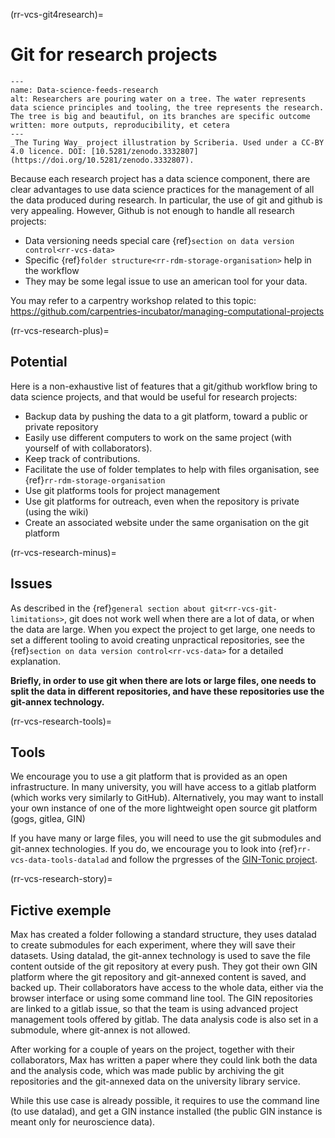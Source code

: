 (rr-vcs-git4research)=
# Git for research projects

```{figure}  ../../figures/healthy-research-tree.jpg
---
name: Data-science-feeds-research
alt: Researchers are pouring water on a tree. The water represents data science principles and tooling, the tree represents the research. The tree is big and beautiful, on its branches are specific outcome written: more outputs, reproducibility, et cetera
---
_The Turing Way_ project illustration by Scriberia. Used under a CC-BY 4.0 licence. DOI: [10.5281/zenodo.3332807](https://doi.org/10.5281/zenodo.3332807).
```

Because each research project has a data science component,
there are clear advantages to use data science practices for 
the management of all the data produced during research.
In particular, the use of git and github is very appealing.
However, Github is not enough to handle all research projects:
- Data versioning needs special care {ref}`section on data version control<rr-vcs-data>`
- Specific {ref}`folder structure<rr-rdm-storage-organisation>` help in the workflow
- They may be some legal issue to use an american tool for your data.

You may refer to a carpentry workshop related to this topic: https://github.com/carpentries-incubator/managing-computational-projects

(rr-vcs-research-plus)=
## Potential


Here is a non-exhaustive list of features that 
a git/github workflow bring to data science projects,
and that would be useful for research projects:

- Backup data by pushing the data to a git platform, toward a public or private repository
- Easily use different computers to work on the same project (with yourself of with collaborators).
- Keep track of contributions.
- Facilitate the use of folder templates to help with files organisation, see {ref}`rr-rdm-storage-organisation`
- Use git platforms tools for project management
- Use git platforms for outreach, even when the repository is private (using the wiki)
- Create an associated website under the same organisation on the git platform


(rr-vcs-research-minus)=
## Issues

As described in the  {ref}`general section about git<rr-vcs-git-limitations>`,
git does not work well when there are a lot of data, or when the data are large.
When you expect the project to get large, one needs to set a different tooling
to avoid creating unpractical repositories, see the {ref}`section on data version control<rr-vcs-data>` for a detailed explanation. 

**Briefly, in order to use git when there are lots or large files, one needs to split the data in different repositories,
and have these repositories use the git-annex technology.**

(rr-vcs-research-tools)=
## Tools

We encourage you to use a git platform that is provided as an open infrastructure.
In many university, you will have access to a gitlab platform (which works very similarly to GitHub).
Alternatively, you may want to install your own instance of one of the more lightweight open source git platform (gogs, gitlea, GIN)

If you have many or large files,
you will need to use the git submodules and git-annex technologies. 
If you do, we encourage you to look into {ref}`rr-vcs-data-tools-datalad` and follow the prgresses of the [GIN-Tonic project](https://gin-tonic.netlify.app).


(rr-vcs-research-story)=
## Fictive exemple
 
Max has created a folder following a standard structure,
they uses datalad to create submodules for each experiment,
where they will save their datasets.
Using datalad, the git-annex technology is used to save
the file content outside of the git repository at every push.
They got their own GIN platform where the git repository and git-annexed content
is saved, and backed up.
Their collaborators have access to the whole data, either via the browser interface or using some command line tool.
The GIN repositories are linked to a gitlab issue, 
so that the team is using advanced project management tools offered by gitlab.
The data analysis code is also set in a submodule,
where git-annex is not allowed. 

After working for a couple of years on the project,
together with their collaborators, 
Max has written a paper where they could link both the data and the analysis code, 
which was made public by archiving the git repositories 
and the git-annexed data on the university library service.


While this use case is already possible,
it requires to use the command line (to use datalad),
and get a GIN instance installed 
(the public GIN instance is meant only for neuroscience data). 



